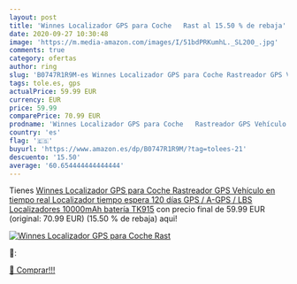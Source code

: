 ```yaml
---
layout: post
title: 'Winnes Localizador GPS para Coche   Rast al 15.50 % de rebaja'
date: 2020-09-27 10:30:48
image: 'https://m.media-amazon.com/images/I/51bdPRKumhL._SL200_.jpg'
comments: true
category: ofertas
author: ring
slug: 'B0747R1R9M-es Winnes Localizador GPS para Coche Rastreador GPS Vehículo...'
tags: tole.es, gps
actualPrice: 59.99 EUR
currency: EUR
price: 59.99
comparePrice: 70.99 EUR
prodname: 'Winnes Localizador GPS para Coche   Rastreador GPS Vehículo en tiempo real Localizador tiempo espera 120 días GPS / A-GPS / LBS Localizadores 10000mAh batería TK915'
country: 'es'
flag: '🇪🇸'
buyurl: 'https://www.amazon.es/dp/B0747R1R9M/?tag=tolees-21'
descuento: '15.50'
average: '60.654444444444444'
---
```


Tienes [Winnes Localizador GPS para Coche   Rastreador GPS Vehículo en tiempo real Localizador tiempo espera 120 días GPS / A-GPS / LBS Localizadores 10000mAh batería TK915](https://www.amazon.es/dp/B0747R1R9M/?tag=tolees-21) con precio final de  59.99 EUR (original: 70.99 EUR) (15.50 %  de rebaja) aqui!

[![Winnes Localizador GPS para Coche   Rast](https://m.media-amazon.com/images/I/51bdPRKumhL._SL200_.jpg)](https://www.amazon.es/dp/B0747R1R9M/?tag=tolees-21)

🔎:


[🛒 Comprar!!!](https://www.amazon.es/dp/B0747R1R9M/?tag=tolees-21)
